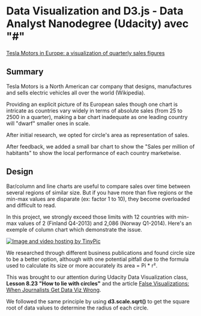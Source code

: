 # Data Visualization and D3.js - Data Analyst Nanodegree (Udacity) avec "#"

[Tesla Motors in Europe: a visualization of quarterly sales figures](https://bl.ocks.org/EricPerbos/raw/3c11acdcc679694bd6ba6c822dbdc0ef)

## Summary
Tesla Motors is a North American car company that designs, manufactures and sells electric vehicles all over the world (Wikipedia).

Providing an explicit picture of its European sales though one chart is intricate as countries vary widely in terms of absolute sales (from 25 to 2500 in a quarter), making a bar chart inadequate as one leading country will "dwarf" smaller ones in scale.

After initial research, we opted for circle's area as representation of sales.

After feedback, we added a small bar chart to show the "Sales per million of habitants" to show the local performance of each country marketwise.

## Design
Bar/column and line charts are useful to compare sales over time between several regions of similar size. But if you have more than five regions or the min-max values are disparate (ex: factor 1 to 10), they become overloaded and difficult to read.

In this project, we strongly exceed those limits with  12 countries with min-max values of 2 (Finland Q4-2013) and 2,086 (Norway Q1-2014). Here's an exemple of column chart which demonstrate the issue.

<a href="http://tinypic.com?ref=2n0k8s2" target="_blank"><img src="http://i63.tinypic.com/2n0k8s2.jpg" border="0" alt="Image and video hosting by TinyPic"></a>

We researched through different business publications and found circle size to be a better option, although with one potential pitfall due to the formula used to calculate its size or more accurately its area = Pi * r².

This was brought to our attention during Udacity Data Visualization class, <b>Lesson 8.23 "How to lie with circles"</b> and the article [False Visualizations: When Journalists Get Data Viz Wrong](http://www.huffingtonpost.com/randy-krum/false-visualizations-when_b_5736106.html).

We followed the same principle by using <b>d3.scale.sqrt()</b> to get the square root of data values to determine the radius of each circle.




